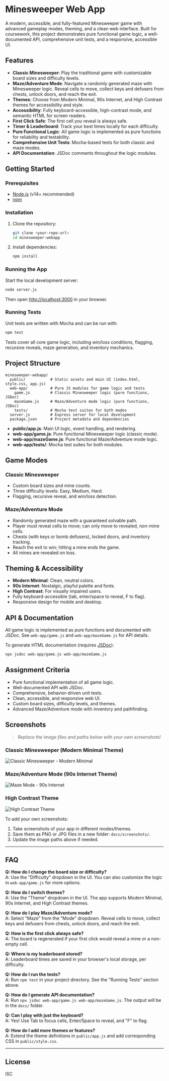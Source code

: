# Minesweeper Web App

A modern, accessible, and fully-featured Minesweeper game with advanced gameplay modes, theming, and a clean web interface. Built for coursework, this project demonstrates pure functional game logic, a well-documented API, comprehensive unit tests, and a responsive, accessible UI.

## Features

- **Classic Minesweeper**: Play the traditional game with customizable board sizes and difficulty levels.
- **Maze/Adventure Mode**: Navigate a randomly generated maze with Minesweeper logic. Reveal cells to move, collect keys and defusers from chests, unlock doors, and reach the exit.
- **Themes**: Choose from Modern Minimal, 90s Internet, and High Contrast themes for accessibility and style.
- **Accessibility**: Fully keyboard-accessible, high-contrast mode, and semantic HTML for screen readers.
- **First Click Safe**: The first cell you reveal is always safe.
- **Timer & Leaderboard**: Track your best times locally for each difficulty.
- **Pure Functional Logic**: All game logic is implemented as pure functions for reliability and testability.
- **Comprehensive Unit Tests**: Mocha-based tests for both classic and maze modes.
- **API Documentation**: JSDoc comments throughout the logic modules.

## Getting Started

### Prerequisites

- [Node.js](https://nodejs.org/) (v14+ recommended)
- [npm](https://www.npmjs.com/)

### Installation

1. Clone the repository:
   ```sh
   git clone <your-repo-url>
   cd minesweeper-webapp
   ```
2. Install dependencies:
   ```sh
   npm install
   ```

### Running the App

Start the local development server:
```sh
node server.js
```
Then open [http://localhost:3000](http://localhost:3000) in your browser.

### Running Tests

Unit tests are written with Mocha and can be run with:
```sh
npm test
```
Tests cover all core game logic, including win/loss conditions, flagging, recursive reveals, maze generation, and inventory mechanics.

## Project Structure

```
minesweeper-webapp/
  public/           # Static assets and main UI (index.html, style.css, app.js)
  web-app/          # Pure JS modules for game logic and tests
    game.js         # Classic Minesweeper logic (pure functions, JSDoc)
    mazeGame.js     # Maze/Adventure mode logic (pure functions, JSDoc)
    tests/          # Mocha test suites for both modes
  server.js         # Express server for local development
  package.json      # Project metadata and dependencies
```

- **public/app.js**: Main UI logic, event handling, and rendering.
- **web-app/game.js**: Pure functional Minesweeper logic (classic mode).
- **web-app/mazeGame.js**: Pure functional Maze/Adventure mode logic.
- **web-app/tests/**: Mocha test suites for both modules.

## Game Modes

### Classic Minesweeper

- Custom board sizes and mine counts.
- Three difficulty levels: Easy, Medium, Hard.
- Flagging, recursive reveal, and win/loss detection.

### Maze/Adventure Mode

- Randomly generated maze with a guaranteed solvable path.
- Player must reveal cells to move; can only move to revealed, non-mine cells.
- Chests (with keys or bomb defusers), locked doors, and inventory tracking.
- Reach the exit to win; hitting a mine ends the game.
- All mines are revealed on loss.

## Theming & Accessibility

- **Modern Minimal**: Clean, neutral colors.
- **90s Internet**: Nostalgic, playful palette and fonts.
- **High Contrast**: For visually impaired users.
- Fully keyboard-accessible (tab, enter/space to reveal, F to flag).
- Responsive design for mobile and desktop.

## API & Documentation

All game logic is implemented as pure functions and documented with JSDoc. See `web-app/game.js` and `web-app/mazeGame.js` for API details.

To generate HTML documentation (requires [JSDoc](https://jsdoc.app/)):
```sh
npx jsdoc web-app/game.js web-app/mazeGame.js
```

## Assignment Criteria

- Pure functional implementation of all game logic.
- Well-documented API with JSDoc.
- Comprehensive, behavior-driven unit tests.
- Clean, accessible, and responsive web UI.
- Custom board sizes, difficulty levels, and themes.
- Advanced Maze/Adventure mode with inventory and pathfinding.

## Screenshots

> _Replace the image files and paths below with your own screenshots!_

### Classic Minesweeper (Modern Minimal Theme)
![Classic Minesweeper - Modern Minimal](docs/screenshots/classic-modern.png)

### Maze/Adventure Mode (90s Internet Theme)
![Maze Mode - 90s Internet](docs/screenshots/maze-90s.png)

### High Contrast Theme
![High Contrast Theme](docs/screenshots/high-contrast.png)

To add your own screenshots:
1. Take screenshots of your app in different modes/themes.
2. Save them as PNG or JPG files in a new folder: `docs/screenshots/`.
3. Update the image paths above if needed.

---

## FAQ

**Q: How do I change the board size or difficulty?**  
A: Use the "Difficulty" dropdown in the UI. You can also customize the logic in `web-app/game.js` for more options.

**Q: How do I switch themes?**  
A: Use the "Theme" dropdown in the UI. The app supports Modern Minimal, 90s Internet, and High Contrast themes.

**Q: How do I play Maze/Adventure mode?**  
A: Select "Maze" from the "Mode" dropdown. Reveal cells to move, collect keys and defusers from chests, unlock doors, and reach the exit.

**Q: How is the first click always safe?**  
A: The board is regenerated if your first click would reveal a mine or a non-empty cell.

**Q: Where is my leaderboard stored?**  
A: Leaderboard times are saved in your browser's local storage, per difficulty.

**Q: How do I run the tests?**  
A: Run `npm test` in your project directory. See the "Running Tests" section above.

**Q: How do I generate API documentation?**  
A: Run `npx jsdoc web-app/game.js web-app/mazeGame.js`. The output will be in the `docs/` folder.

**Q: Can I play with just the keyboard?**  
A: Yes! Use Tab to focus cells, Enter/Space to reveal, and "F" to flag.

**Q: How do I add more themes or features?**  
A: Extend the theme definitions in `public/app.js` and add corresponding CSS in `public/style.css`.

---

## License

ISC 